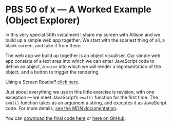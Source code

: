 # PBS 50 of x — A Worked Example (Object Explorer)

In this very special 50th instalment I share my screen with Allison and we build up a simple web app together. We start with the scariest thing of all, a blank screen, and take it from there.

The web app we build up together is an object visualiser. Our simple web app consists of a text area into which we can enter JavaScript code to define an object, a `<div>` into which we will render a representation of the object, and a button to trigger the rendering.

Using a Screen Reader? [click here](https://youtu.be/4_U1GASpOuc).

Just about everything we use in this little exercise is revision, with one exception — we meet JavaScript’s `eval()` function for the first time. The `eval()` function takes as an argument a string, and executes it as JavaScript code. For more details, [see the MDN documentation](https://developer.mozilla.org/en-US/docs/Web/JavaScript/Reference/Global_Objects/eval).

You can [download the final code here](https://www.bartbusschots.ie/s/wp-content/uploads/2018/02/pbs50.zip) or [here on GitHub](https://cdn.jsdelivr.net/gh/bbusschots/pbs-resources/instalmentZips/pbs50.zip).
